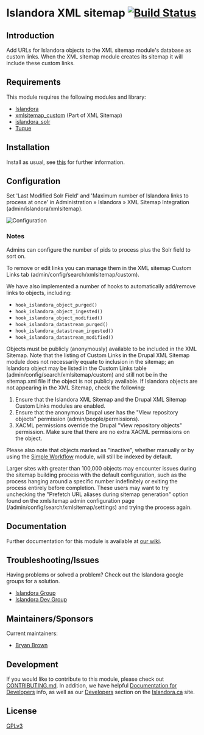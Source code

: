 # Islandora XML sitemap [![Build Status](https://travis-ci.org/Islandora/islandora_xmlsitemap.png?branch=7.x)](https://travis-ci.org/Islandora/islandora_xmlsitemap)

## Introduction

Add URLs for Islandora objects to the XML sitemap module's database as custom links.  When the XML sitemap module creates its sitemap it will include these custom links.

## Requirements

This module requires the following modules and library:

* [Islandora](https://github.com/islandora/islandora)
* [xmlsitemap_custom](https://drupal.org/project/xmlsitemap) (Part of XML Sitemap)
* [islandora_solr](http://github.com/Islandora/islandora_solr_search)
* [Tuque](https://github.com/islandora/tuque)

## Installation

Install as usual, see [this](https://drupal.org/documentation/install/modules-themes/modules-7) for further information.

## Configuration

Set 'Last Modified Solr Field' and 'Maximum number of Islandora links to process at once' in Administration » Islandora » XML Sitemap Integration (admin/islandora/xmlsitemap).

![Configuration](https://camo.githubusercontent.com/407972e0a2c14bafd74924992c659021b800abb0/687474703a2f2f692e696d6775722e636f6d2f455a534f4b68372e706e67)

### Notes

Admins can configure the number of pids to process plus the Solr field to sort on.

To remove or edit links you can manage them in the XML sitemap Custom Links tab (admin/config/search/xmlsitemap/custom).

We have also implemented a number of hooks to automatically add/remove links to objects, including:

* `hook_islandora_object_purged()`
* `hook_islandora_object_ingested()`
* `hook_islandora_object_modified()`
* `hook_islandora_datastream_purged()`
* `hook_islandora_datastream_ingested()`
* `hook_islandora_datastream_modified()`

Objects must be publicly (anonymously) available to be included in the XML Sitemap.  Note that the listing of Custom Links in the Drupal XML Sitemap module does not necessarily equate to inclusion in the sitemap; an Islandora object may be listed in the Custom Links table (admin/config/search/xmlsitemap/custom) and still not be in the sitemap.xml file if the object is not publicly available.  If Islandora objects are not appearing in the XML Sitemap, check the following:

1. Ensure that the Islandora XML Sitemap and the Drupal XML Sitemap Custom Links modules are enabled.
1. Ensure that the anonymous Drupal user has the "View repository objects" permission (admin/people/permissions).
1. XACML permissions override the Drupal "View repository objects" permission.  Make sure that there are no extra XACML permissions on the object.

Please also note that objects marked as "inactive", whether manually or by using the [Simple Workflow](https://github.com/Islandora/islandora_simple_workflow) module, will still be indexed by default.

Larger sites with greater than 100,000 objects may encounter issues during the sitemap building process with the default configuration, such as the process hanging around a specific number indefinitely or exiting the process entirely before completion. These users may want to try unchecking the "Prefetch URL aliases during sitemap generation" option found on the xmlsitemap admin configuration page (/admin/config/search/xmlsitemap/settings) and trying the process again.

## Documentation

Further documentation for this module is available at [our wiki](https://wiki.duraspace.org/display/ISLANDORA/Islandora+XML+Sitemap).

## Troubleshooting/Issues

Having problems or solved a problem? Check out the Islandora google groups for a solution.

* [Islandora Group](https://groups.google.com/forum/?hl=en&fromgroups#!forum/islandora)
* [Islandora Dev Group](https://groups.google.com/forum/?hl=en&fromgroups#!forum/islandora-dev)

## Maintainers/Sponsors

Current maintainers:

* [Bryan Brown](https://github.com/bryjbrown)

## Development

If you would like to contribute to this module, please check out [CONTRIBUTING.md](CONTRIBUTING.md). In addition, we have helpful [Documentation for Developers](https://github.com/Islandora/islandora/wiki#wiki-documentation-for-developers) info, as well as our [Developers](http://islandora.ca/developers) section on the [Islandora.ca](http://islandora.ca) site.

## License

[GPLv3](http://www.gnu.org/licenses/gpl-3.0.txt)
